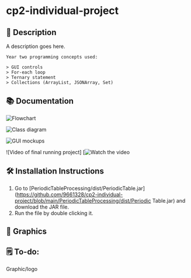 # cp2-individual-project

## 📝 Description

A description goes here.

``` 
Year two programming concepts used:

> GUI controls
> For-each loop
> Ternary statement
> Collections (ArrayList, JSONArray, Set)
```

## 📚 Documentation

![Flowchart]()

![Class diagram]()

![GUI mockups]()

![Video of final running project]
[![Watch the video]()

## 🛠️ Installation Instructions

1. Go to [PeriodicTableProcessing/dist/PeriodicTable.jar](https://github.com/9661328/cp2-individual-project/blob/main/PeriodicTableProcessing/dist/Periodic Table.jar) and download the JAR file.
2. Run the file by double clicking it.


## 📸 Graphics

## 🗒️ To-do: 

Graphic/logo
